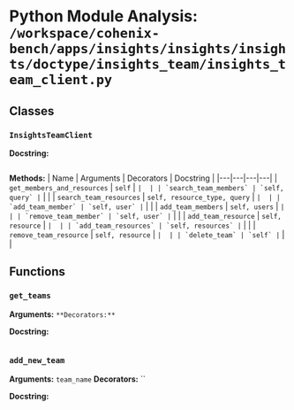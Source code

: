# Python Module Analysis: `/workspace/cohenix-bench/apps/insights/insights/insights/doctype/insights_team/insights_team_client.py`

## Classes

### `InsightsTeamClient`


**Docstring:**
```

```

**Methods:**
| Name | Arguments | Decorators | Docstring |
|---|---|---|---|
| `get_members_and_resources` | `self` | `` |  |
| `search_team_members` | `self, query` | `` |  |
| `search_team_resources` | `self, resource_type, query` | `` |  |
| `add_team_member` | `self, user` | `` |  |
| `add_team_members` | `self, users` | `` |  |
| `remove_team_member` | `self, user` | `` |  |
| `add_team_resource` | `self, resource` | `` |  |
| `add_team_resources` | `self, resources` | `` |  |
| `remove_team_resource` | `self, resource` | `` |  |
| `delete_team` | `self` | `` |  |





## Functions

### `get_teams`
**Arguments:** ``
**Decorators:** ``

**Docstring:**
```

```
### `add_new_team`
**Arguments:** `team_name`
**Decorators:** ``

**Docstring:**
```

```

